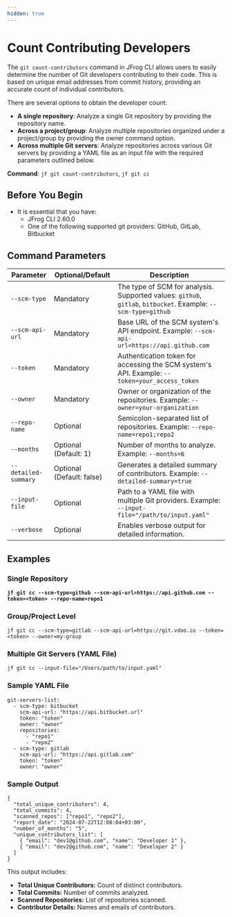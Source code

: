 ```yaml
---
hidden: true
---
```


# Count Contributing Developers

The `git count-contributors` command in JFrog CLI allows users to easily determine the number of Git developers contributing to their code. This is based on unique email addresses from commit history, providing an accurate count of individual contributors.

There are several options to obtain the developer count:

* **A single repository**: Analyze a single Git repository by providing the repository name.
* **Across a project/group**: Analyze multiple repositories organized under a project/group by providing the owner command option.
* **Across multiple Git servers**: Analyze repositories across various Git servers by providing a YAML file as an input file with the required parameters outlined below.

**Command**: `jf git count-contributors`, `jf git cc`

## Before You Begin

* It is essential that you have:
  * JFrog CLI 2.60.0
  * One of the following supported git providers: GitHub, GitLab, Bitbucket

## Command Parameters

| Parameter            | Optional/Default          | Description                                                                                                   |
| -------------------- | ------------------------- | ------------------------------------------------------------------------------------------------------------- |
| `--scm-type`         | Mandatory                 | The type of SCM for analysis. Supported values: `github`, `gitlab`, `bitbucket`. Example: `--scm-type=github` |
| `--scm-api-url`      | Mandatory                 | Base URL of the SCM system's API endpoint. Example: `--scm-api-url=https://api.github.com`                    |
| `--token`            | Mandatory                 | Authentication token for accessing the SCM system's API. Example: `--token=your_access_token`                 |
| `--owner`            | Mandatory                 | Owner or organization of the repositories. Example: `--owner=your-organization`                               |
| `--repo-name`        | Optional                  | Semicolon-separated list of repositories. Example: `--repo-name=repo1;repo2`                                  |
| `--months`           | Optional (Default: 1)     | Number of months to analyze. Example: `--months=6`                                                            |
| `--detailed-summary` | Optional (Default: false) | Generates a detailed summary of contributors. Example: `--detailed-summary=true`                              |
| `--input-file`       | Optional                  | Path to a YAML file with multiple Git providers. Example: `--input-file="/path/to/input.yaml"`                |
| `--verbose`          | Optional                  | Enables verbose output for detailed information.                                                              |

## Examples <a href="#example-commands" id="example-commands"></a>

### **Single Repository**

<pre><code><strong>jf git cc --scm-type=github --scm-api-url=https://api.github.com --token=&#x3C;token> --repo-name=repo1
</strong></code></pre>

### **Group/Project Level**

```
jf git cc --scm-type=gitlab --scm-api-url=https://git.vdoo.io --token=<token> --owner=my-group
```

### **Multiple Git Servers (YAML File)**

```
jf git cc --input-file="/Users/path/to/input.yaml"
```

### **Sample YAML File**

```
git-servers-list:
  - scm-type: bitbucket
    scm-api-url: "https://api.bitbucket.url"
    token: "token"
    owner: "owner"
    repositories:
      - "repo1"
      - "repo2"
  - scm-type: gitlab
    scm-api-url: "https://api.gitlab.com"
    token: "token"
    owner: "owner"
```

### Sample Output

```
{
  "total_unique_contributors": 4,
  "total_commits": 4,
  "scanned_repos": ["repo1", "repo2"],
  "report_date": "2024-07-22T12:08:04+03:00",
  "number_of_months": "5",
  "unique_contributors_list": [
    { "email": "dev1@github.com", "name": "Developer 1" },
    { "email": "dev2@github.com", "name": "Developer 2" }
  ]
}
```

This output includes:

* **Total Unique Contributors:** Count of distinct contributors.
* **Total Commits:** Number of commits analyzed.
* **Scanned Repositories:** List of repositories scanned.
* **Contributor Details:** Names and emails of contributors.
